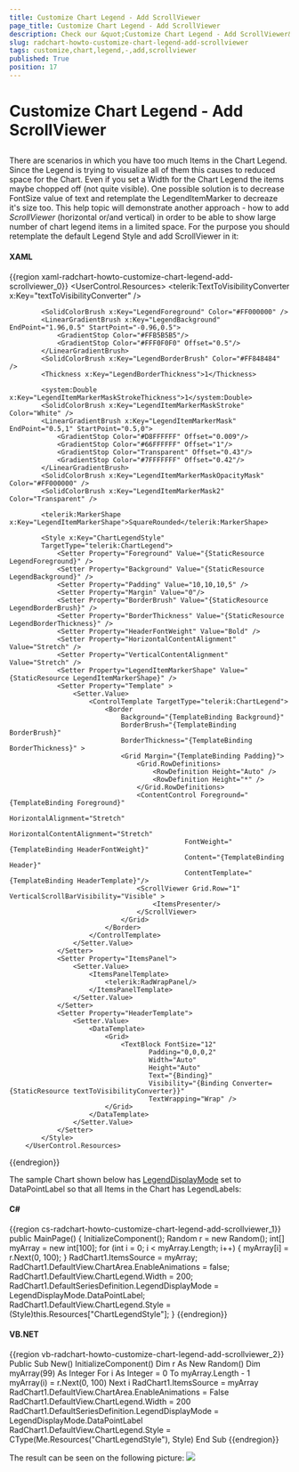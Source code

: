 ```yaml
---
title: Customize Chart Legend - Add ScrollViewer
page_title: Customize Chart Legend - Add ScrollViewer
description: Check our &quot;Customize Chart Legend - Add ScrollViewer&quot; documentation article for the RadChart {{ site.framework_name }} control.
slug: radchart-howto-customize-chart-legend-add-scrollviewer
tags: customize,chart,legend,-,add,scrollviewer
published: True
position: 17
---
```


# Customize Chart Legend - Add ScrollViewer



## 

There are scenarios in which you have too much Items in the Chart Legend. Since the Legend is trying to visualize all of them this causes to reduced space for the Chart. Even if you set a Width for the Chart Legend the items maybe chopped off (not quite visible).
One possible solution is to decrease FontSize value of text and retemplate the LegendItemMarker to decreaze it's size too. This help topic will demonstrate another approach - how to add *ScrollViewer* (horizontal or/and vertical) in order to be able to show large number of chart legend items in a limited space.
For the purpose you should retemplate the default Legend Style and add ScrollViewer in it:

#### __XAML__

{{region xaml-radchart-howto-customize-chart-legend-add-scrollviewer_0}}
	<UserControl.Resources>
	        <telerik:TextToVisibilityConverter x:Key="textToVisibilityConverter" />
	
	        <SolidColorBrush x:Key="LegendForeground" Color="#FF000000" />
	        <LinearGradientBrush x:Key="LegendBackground" EndPoint="1.96,0.5" StartPoint="-0.96,0.5">
	            <GradientStop Color="#FFB5B5B5"/>
	            <GradientStop Color="#FFF0F0F0" Offset="0.5"/>
	        </LinearGradientBrush>
	        <SolidColorBrush x:Key="LegendBorderBrush" Color="#FF848484" />
	        <Thickness x:Key="LegendBorderThickness">1</Thickness>
	
	        <system:Double x:Key="LegendItemMarkerMaskStrokeThickness">1</system:Double>
	        <SolidColorBrush x:Key="LegendItemMarkerMaskStroke" Color="White" />
	        <LinearGradientBrush x:Key="LegendItemMarkerMask" EndPoint="0.5,1" StartPoint="0.5,0">
	            <GradientStop Color="#D8FFFFFF" Offset="0.009"/>
	            <GradientStop Color="#66FFFFFF" Offset="1"/>
	            <GradientStop Color="Transparent" Offset="0.43"/>
	            <GradientStop Color="#7FFFFFFF" Offset="0.42"/>
	        </LinearGradientBrush>
	        <SolidColorBrush x:Key="LegendItemMarkerMaskOpacityMask" Color="#FF000000" />
	        <SolidColorBrush x:Key="LegendItemMarkerMask2" Color="Transparent" />
	
	        <telerik:MarkerShape x:Key="LegendItemMarkerShape">SquareRounded</telerik:MarkerShape>
	
	        <Style x:Key="ChartLegendStyle"
	        TargetType="telerik:ChartLegend">
	            <Setter Property="Foreground" Value="{StaticResource LegendForeground}" />
	            <Setter Property="Background" Value="{StaticResource LegendBackground}" />
	            <Setter Property="Padding" Value="10,10,10,5" />
	            <Setter Property="Margin" Value="0"/>
	            <Setter Property="BorderBrush" Value="{StaticResource LegendBorderBrush}" />
	            <Setter Property="BorderThickness" Value="{StaticResource LegendBorderThickness}" />
	            <Setter Property="HeaderFontWeight" Value="Bold" />
	            <Setter Property="HorizontalContentAlignment" Value="Stretch" />
	            <Setter Property="VerticalContentAlignment" Value="Stretch" />
	            <Setter Property="LegendItemMarkerShape" Value="{StaticResource LegendItemMarkerShape}" />
	            <Setter Property="Template" >
	                <Setter.Value>
	                    <ControlTemplate TargetType="telerik:ChartLegend">
	                        <Border 
	                            Background="{TemplateBinding Background}"
	                            BorderBrush="{TemplateBinding BorderBrush}"
	                            BorderThickness="{TemplateBinding BorderThickness}" >
	                            <Grid Margin="{TemplateBinding Padding}">
	                                <Grid.RowDefinitions>
	                                    <RowDefinition Height="Auto" />
	                                    <RowDefinition Height="*" />
	                                </Grid.RowDefinitions>
	                                <ContentControl Foreground="{TemplateBinding Foreground}"
	                                            HorizontalAlignment="Stretch"
	                                            HorizontalContentAlignment="Stretch"
	                                            FontWeight="{TemplateBinding HeaderFontWeight}" 
	                                            Content="{TemplateBinding Header}" 
	                                            ContentTemplate="{TemplateBinding HeaderTemplate}"/>
	                                <ScrollViewer Grid.Row="1" VerticalScrollBarVisibility="Visible" >  
	                                    <ItemsPresenter/>
	                                </ScrollViewer>
	                            </Grid>
	                        </Border>
	                    </ControlTemplate>
	                </Setter.Value>
	            </Setter>
	            <Setter Property="ItemsPanel">
	                <Setter.Value>
	                    <ItemsPanelTemplate>
	                        <telerik:RadWrapPanel/>
	                    </ItemsPanelTemplate>
	                </Setter.Value>
	            </Setter>
	            <Setter Property="HeaderTemplate">
	                <Setter.Value>
	                    <DataTemplate>
	                        <Grid>
	                            <TextBlock FontSize="12"
	                                   Padding="0,0,0,2"  
	                                   Width="Auto" 
	                                   Height="Auto" 
	                                   Text="{Binding}"
	                                   Visibility="{Binding Converter={StaticResource textToVisibilityConverter}}"
	                                   TextWrapping="Wrap" />
	                        </Grid>
	                    </DataTemplate>
	                </Setter.Value>
	            </Setter>
	        </Style>
	    </UserControl.Resources>
{{endregion}}



The sample Chart shown below has [LegendDisplayMode](http://www.telerik.com/help/silverlight/radchart-features-chart-legend.html) set to DataPointLabel so that all Items in the Chart has LegendLabels:

#### __C#__

{{region cs-radchart-howto-customize-chart-legend-add-scrollviewer_1}}
	public MainPage()
	        {
	            InitializeComponent();
	            Random r = new Random();
	            int[] myArray = new int[100];
	            for (int i = 0; i < myArray.Length; i++)
	            {
	                myArray[i] = r.Next(0, 100);
	            }
	            RadChart1.ItemsSource = myArray;
	            RadChart1.DefaultView.ChartArea.EnableAnimations = false;
	            RadChart1.DefaultView.ChartLegend.Width = 200;
	            RadChart1.DefaultSeriesDefinition.LegendDisplayMode = LegendDisplayMode.DataPointLabel;
	            RadChart1.DefaultView.ChartLegend.Style = (Style)this.Resources["ChartLegendStyle"];
	        }
{{endregion}}


#### __VB.NET__

{{region vb-radchart-howto-customize-chart-legend-add-scrollviewer_2}}
	Public Sub New()
	    InitializeComponent()
	    Dim r As New Random()
	    Dim myArray(99) As Integer
	    For i As Integer = 0 To myArray.Length - 1
	        myArray(i) = r.Next(0, 100)
	    Next i
	    RadChart1.ItemsSource = myArray
	    RadChart1.DefaultView.ChartArea.EnableAnimations = False
	    RadChart1.DefaultView.ChartLegend.Width = 200
	    RadChart1.DefaultSeriesDefinition.LegendDisplayMode = LegendDisplayMode.DataPointLabel
	    RadChart1.DefaultView.ChartLegend.Style = CType(Me.Resources("ChartLegendStyle"), Style)
	End Sub
{{endregion}}



The result can be seen on the following picture:
![](images/RadChart_HowTo_ScrollViewer.PNG)